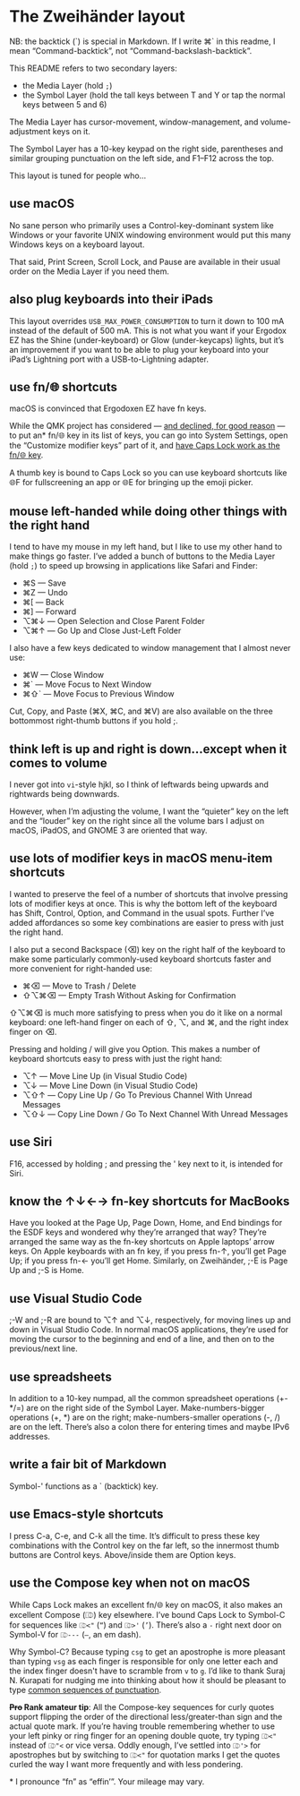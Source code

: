 # The Zweihänder layout

NB: the backtick (\`) is special in Markdown. If I write ⌘\` in this readme, I mean “Command-backtick”, not “Command-backslash-backtick”.

This README refers to two secondary layers:

- the Media Layer (hold `;`)
- the Symbol Layer (hold the tall keys between T and Y or tap the normal keys between 5 and 6)

The Media Layer has cursor-movement, window-management, and volume-adjustment keys on it.

The Symbol Layer has a 10-key keypad on the right side, parentheses and similar grouping punctuation on the left side, and F1–F12 across the top.

This layout is tuned for people who…

## use macOS

No sane person who primarily uses a Control-key-dominant system like Windows or your favorite UNIX windowing environment would put this many Windows keys on a keyboard layout.

That said, Print Screen, Scroll Lock, and Pause are available in their usual order on the Media Layer if you need them.

## also plug keyboards into their iPads

This layout overrides `USB_MAX_POWER_CONSUMPTION` to turn it down to 100 mA instead of the default of 500 mA. This is not what you want if your Ergodox EZ has the Shine (under-keyboard) or Glow (under-keycaps) lights, but it’s an improvement if you want to be able to plug your keyboard into your iPad’s Lightning port with a USB-to-Lightning adapter.

## use fn/🌐︎︎︎ shortcuts

macOS is convinced that Ergodoxen EZ have fn keys.

While the QMK project has considered — [and declined, for good reason][nofn] — to put an\* fn/🌐︎ key in its list of keys, you can go into System Settings, open the “Customize modifier keys” part of it, and [have Caps Lock work as the fn/🌐︎ key][caps as fn].

A thumb key is bound to Caps Lock so you can use keyboard shortcuts like 🌐︎F for fullscreening an app or 🌐︎E for bringing up the emoji picker.

[nofn]: https://github.com/qmk/qmk_firmware/issues/2179
[caps as fn]: https://github.com/qmk/qmk_firmware/issues/16651#issuecomment-1436093183

## mouse left-handed while doing other things with the right hand

I tend to have my mouse in my left hand, but I like to use my other hand to make things go faster. I’ve added a bunch of buttons to the Media Layer (hold `;`) to speed up browsing in applications like Safari and Finder:

- ⌘S — Save
- ⌘Z — Undo
- ⌘\[ — Back
- ⌘\] — Forward
- ⌥⌘↓ — Open Selection and Close Parent Folder
- ⌥⌘↑ — Go Up and Close Just-Left Folder

I also have a few keys dedicated to window management that I almost never use:

- ⌘W — Close Window
- ⌘\` — Move Focus to Next Window
- ⌘⇧\` — Move Focus to Previous Window

Cut, Copy, and Paste (⌘X, ⌘C, and ⌘V) are also available on the three bottommost right-thumb buttons if you hold ;.

## think left is up and right is down…except when it comes to volume

I never got into `vi`-style hjkl, so I think of leftwards being upwards and rightwards being downwards.

However, when I’m adjusting the volume, I want the “quieter” key on the left and the “louder” key on the right since all the volume bars I adjust on macOS, iPadOS, and GNOME 3 are oriented that way.

## use lots of modifier keys in macOS menu-item shortcuts

I wanted to preserve the feel of a number of shortcuts that involve pressing lots of modifier keys at once. This is why the bottom left of the keyboard has Shift, Control, Option, and Command in the usual spots. Further I’ve added affordances so some key combinations are easier to press with just the right hand.

I also put a second Backspace (⌫) key on the right half of the keyboard to make some particularly commonly-used keyboard shortcuts faster and more convenient for right-handed use:

- ⌘⌫ — Move to Trash / Delete
- ⇧⌥⌘⌫ — Empty Trash Without Asking for Confirmation

⇧⌥⌘⌫ is much more satisfying to press when you do it like on a normal keyboard: one left-hand finger on each of ⇧, ⌥, and ⌘, and the right index finger on ⌫.

Pressing and holding / will give you Option. This makes a number of keyboard shortcuts easy to press with just the right hand:

- ⌥↑ — Move Line Up   (in Visual Studio Code)
- ⌥↓ — Move Line Down (in Visual Studio Code)
- ⌥⇧↑ — Copy Line Up / Go To Previous Channel With Unread Messages
- ⌥⇧↓ — Copy Line Down / Go To Next Channel With Unread Messages

## use Siri

F16, accessed by holding ; and pressing the ' key next to it, is intended for Siri.

## know the ↑↓←→ fn-key shortcuts for MacBooks

Have you looked at the Page Up, Page Down, Home, and End bindings for the ESDF keys and wondered why they’re arranged that way? They’re arranged the same way as the fn-key shortcuts on Apple laptops’ arrow keys. On Apple keyboards with an fn key, if you press fn-↑, you’ll get Page Up; if you press fn-← you’ll get Home. Similarly, on Zweihänder, ;-E is Page Up and ;-S is Home.

## use Visual Studio Code

;-W and ;-R are bound to ⌥↑ and ⌥↓, respectively, for moving lines up and down in Visual Studio Code. In normal macOS applications, they’re used for moving the cursor to the beginning and end of a line, and then on to the previous/next line.

## use spreadsheets

In addition to a 10-key numpad, all the common spreadsheet operations (+-*/=) are on the right side of the Symbol Layer. Make-numbers-bigger operations (+, \*) are on the right; make-numbers-smaller operations (-, /) are on the left. There’s also a colon there for entering times and maybe IPv6 addresses.

## write a fair bit of Markdown

Symbol-' functions as a \` (backtick) key.

## use Emacs-style shortcuts

I press C-a, C-e, and C-k all the time. It’s difficult to press these key combinations with the Control key on the far left, so the innermost thumb buttons are Control keys. Above/inside them are Option keys.

## use the Compose key when not on macOS

While Caps Lock makes an excellent fn/🌐︎ key on macOS, it also makes an excellent Compose (⎄) key elsewhere. I’ve bound Caps Lock to Symbol-C for sequences like `⎄<"` (`“`) and `⎄>'` (`’`). There’s also a `-` right next door on Symbol-V for `⎄---` (`—`, an em dash).

Why Symbol-C? Because typing `csg` to get an apostrophe is more pleasant than typing `vsg` as each finger is responsible for only one letter each and the index finger doesn't have to scramble from `v` to `g`. I’d like to thank Suraj N. Kurapati for nudging me into thinking about how it should be pleasant to type [common sequences of punctuation][bigrams].

**~~Pro~~ Rank amateur tip**: All the Compose-key sequences for curly quotes support flipping the order of the directional less/greater-than sign and the actual quote mark. If you’re having trouble remembering whether to use your left pinky or ring finger for an opening double quote, try typing `⎄<"` instead of `⎄"<` or vice versa. Oddly enough, I’ve settled into `⎄'>` for apostrophes but by switching to `⎄<"` for quotation marks I get the quotes curled the way I want more frequently and with less pondering.

[bigrams]: https://sunaku.github.io/moergo-glove80-keyboard.html#inward-rolling-bigrams

\* I pronounce “fn” as “effin’”. Your mileage may vary.
